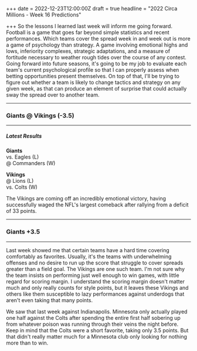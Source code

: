 +++
date = 2022-12-23T12:00:00Z
draft = true
headline = "2022 Circa Millions - Week 16 Predictions"

+++
So the lessons I learned last week will inform me going forward. Football is a game that goes far beyond simple statistics and recent performances. Which teams cover the spread week in and week out is more a game of psychology than strategy. A game involving emotional highs and lows, inferiority complexes, strategic adaptations, and a measure of fortitude necessary to weather rough tides over the course of any contest. Going forward into future seasons, it's going to be my job to evaluate each team's current psychological profile so that I can properly assess when betting opportunities present themselves. On top of that, I'll be trying to figure out whether a team is likely to change tactics and strategy on any given week, as that can produce an element of surprise that could actually sway the spread over to another team.

***

### Giants @ Vikings (-3.5)

***

##### Latest Results

**Giants**  
vs. Eagles (L)  
@ Commanders (W)

**Vikings**  
@ Lions (L)  
vs. Colts (W)

The Vikings are coming off an incredibly emotional victory, having successfully waged the NFL's largest comeback after rallying from a deficit of 33 points.

***

### Giants +3.5

***

Last week showed me that certain teams have a hard time covering comfortably as favorites. Usually, it's the teams with underwhelming offenses and no desire to run up the score that struggle to cover spreads greater than a field goal. The Vikings are one such team. I'm not sure why the team insists on performing just well enough to win games, with little regard for scoring margin. I understand the scoring margin doesn't matter much and only really counts for style points, but it leaves these Vikings and others like them susceptible to lazy performances against underdogs that aren't even taking that many points.

We saw that last week against Indianapolis. Minnesota only actually played one half against the Colts after spending the entire first half sobering up from whatever poison was running through their veins the night before. Keep in mind that the Colts were a short favorite, taking only 3.5 points. But that didn't really matter much for a Minnesota club only looking for nothing more than to win.